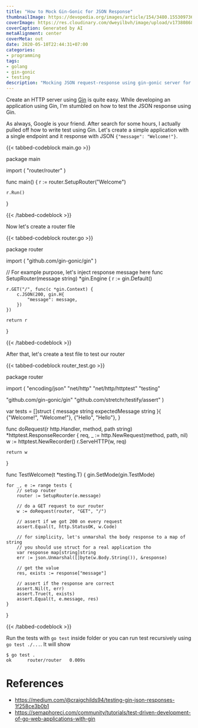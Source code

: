 ```yaml
---
title: "How to Mock Gin-Gonic for JSON Response"
thumbnailImage: https://devopedia.org/images/article/154/3480.1553097367.png
coverImage: https://res.cloudinary.com/dweyilbvh/image/upload/v1738086833/lwie4dgshttsjoog4eho.webp
coverCaption: Generated by AI
metaAlignment: center
coverMeta: out
date: 2020-05-10T22:44:31+07:00
categories:
- programming
tags:
- golang
- gin-gonic
- testing
description: "Mocking JSON request-response using gin-gonic server for your daily TDD"
---
```


Create an HTTP server using [Gin](https://gin-gonic.com/) is quite easy. While developing an application using Gin, I'm stumbled on how to test the JSON response using Gin.

<!--more-->

As always, Google is your friend. After search for some hours, I actually pulled off how to write test using Gin. Let's create a simple application with a single endpoint and it response with JSON `{"message": "Welcome!"}`.

{{< tabbed-codeblock main.go >}}

<!-- tab go -->

package main

import (
    "router/router"
)

func main() {
    r := router.SetupRouter("Welcome")

    r.Run()
}

<!-- endtab -->

{{< /tabbed-codeblock >}}

Now let's create a router file

{{< tabbed-codeblock router.go >}}

<!-- tab go -->

package router

import (
   "github.com/gin-gonic/gin"
)

// For example purpose, let's inject response message here
func SetupRouter(message string) *gin.Engine {
    r := gin.Default()

    r.GET("/", func(c *gin.Context) {
		c.JSON(200, gin.H{
			"message": message,
		})
	})

    return r
}

<!-- endtab -->

{{< /tabbed-codeblock >}}

After that, let's create a test file to test our router

{{< tabbed-codeblock router_test.go >}}

<!-- tab go -->

package router

import (
   "encoding/json"
   "net/http"
   "net/http/httptest"
   "testing"

   "github.com/gin-gonic/gin"
   "github.com/stretchr/testify/assert"
)

var tests = []struct {
    message   string
    expectedMessage string
}{
    {"Welcome!", "Welcome!"},
    {"Hello", "Hello"},
}

func doRequest(r http.Handler, method, path string) *httptest.ResponseRecorder {
    req, _ := http.NewRequest(method, path, nil)
    w := httptest.NewRecorder()
    r.ServeHTTP(w, req)

    return w
}

func TestWelcome(t *testing.T) {
    gin.SetMode(gin.TestMode)

    for _, e := range tests {
        // setup router
        router := SetupRouter(e.message)

        // do a GET request to our router
        w := doRequest(router, "GET", "/")

        // assert if we got 200 on every request
        assert.Equal(t, http.StatusOK, w.Code)

        // for simplicity, let's unmarshal the body response to a map of string
        // you should use struct for a real application tho
        var response map[string]string
        err := json.Unmarshal([]byte(w.Body.String()), &response)

        // get the value
        res, exists := response["message"]

        // assert if the response are correct
        assert.Nil(t, err)
        assert.True(t, exists)
        assert.Equal(t, e.message, res)
    }
}

<!-- endtab -->

{{< /tabbed-codeblock >}}

Run the tests with `go test` inside folder or you can run test recursively using `go test ./...`. It will show

```shell
$ go test .
ok      router/router   0.009s
```

# References

- https://medium.com/@craigchilds94/testing-gin-json-responses-1f258ce3b0b1
- https://semaphoreci.com/community/tutorials/test-driven-development-of-go-web-applications-with-gin
